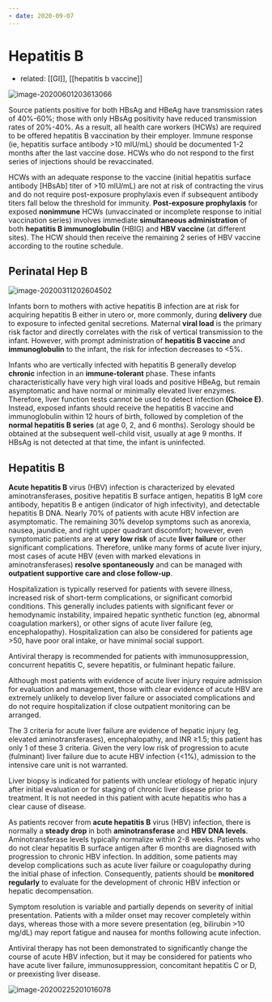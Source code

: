 ```yaml
---
- date: 2020-09-07
---
```


# Hepatitis B

- related: [[GI]], [[hepatitis b vaccine]]

<!-- hep B post-exposure management -->

![image-20200601203613066](https://photos.thisispiggy.com/file/wikiFiles/image-20200601203613066.png)

Source patients positive for both HBsAg and HBeAg have transmission rates of 40%-60%; those with only HBsAg positivity have reduced transmission rates of 20%-40%. As a result, all health care workers (HCWs) are required to be offered hepatitis B vaccination by their employer. Immune response (ie, hepatitis surface antibody >10 mIU/mL) should be documented 1-2 months after the last vaccine dose. HCWs who do not respond to the first series of injections should be revaccinated.

HCWs with an adequate response to the vaccine (initial hepatitis surface antibody \[HBsAb] titer of >10 mIU/mL) are not at risk of contracting the virus and do not require post-exposure prophylaxis even if subsequent antibody titers fall below the threshold for immunity. **Post-exposure prophylaxis** for exposed **nonimmune** HCWs (unvaccinated or incomplete response to initial vaccination series) involves immediate **simultaneous administration** of both **hepatitis B immunoglobulin** (HBIG) and **HBV vaccine** (at different sites). The HCW should then receive the remaining 2 series of HBV vaccine according to the routine schedule.

## Perinatal Hep B

<!-- perinatal hep B risks, dx, prevention -->

![image-20200311202604502](https://photos.thisispiggy.com/file/wikiFiles/image-20200311202604502.png)

Infants born to mothers with active hepatitis B infection are at risk for acquiring hepatitis B either in utero or, more commonly, during **delivery** due to exposure to infected genital secretions. Maternal **viral load** is the primary risk factor and directly correlates with the risk of vertical transmission to the infant. However, with prompt administration of **hepatitis B vaccine** and **immunoglobulin** to the infant, the risk for infection decreases to <5%.

Infants who are vertically infected with hepatitis B generally develop **chronic** infection in an **immune-tolerant** phase. These infants characteristically have very high viral loads and positive HBeAg, but remain asymptomatic and have normal or minimally elevated liver enzymes. Therefore, liver function tests cannot be used to detect infection **(Choice E)**. Instead, exposed infants should receive the hepatitis B vaccine and immunoglobulin within 12 hours of birth, followed by completion of the **normal hepatitis B series** (at age 0, 2, and 6 months). Serology should be obtained at the subsequent well-child visit, usually at age 9 months. If HBsAg is not detected at that time, the infant is uninfected.


## Hepatitis B

<!-- acute HBV rx, liver failure criteria -->

**Acute hepatitis B** virus (HBV)  infection is characterized by elevated aminotransferases, positive  hepatitis B surface antigen, hepatitis B IgM core antibody, hepatitis B e antigen (indicator of high infectivity), and detectable hepatitis B  DNA. Nearly 70% of patients with acute HBV infection are asymptomatic.  The remaining 30% develop symptoms such as anorexia, nausea, jaundice,  and right upper quadrant discomfort; however, even symptomatic patients  are at **very low risk** of acute **liver failure** or other significant complications. Therefore, unlike many forms of  acute liver injury, most cases of acute HBV (even with marked elevations in aminotransferases) **resolve spontaneously** and can be managed with **outpatient supportive care and close follow-up**.

Hospitalization is typically reserved for patients with severe illness, increased risk  of short-term complications, or significant comorbid conditions. This  generally includes patients with significant fever or hemodynamic  instability, impaired hepatic synthetic function (eg, abnormal  coagulation markers), or other signs of acute liver failure (eg,  encephalopathy). Hospitalization can also be considered for patients  age >50, have poor oral intake, or have minimal social support.

Antiviral therapy is recommended for patients with  immunosuppression, concurrent hepatitis C, severe hepatitis, or  fulminant hepatic failure.

Although most patients with evidence of acute liver injury require  admission for evaluation and management, those with clear evidence of  acute HBV are extremely unlikely to develop liver failure or associated  complications and do not require hospitalization if close outpatient  monitoring can be arranged.

The 3 criteria for acute liver failure are evidence of hepatic injury  (eg, elevated aminotransferases), encephalopathy, and INR ≥1.5; this  patient has only 1 of these 3 criteria. Given the very low risk of  progression to acute (fulminant) liver failure due to acute HBV  infection (<1%), admission to the intensive care unit is not  warranted.

Liver  biopsy is indicated for patients with unclear etiology of hepatic injury after initial evaluation or for staging of chronic liver disease prior  to treatment. It is not needed in this patient with acute hepatitis who has a clear cause of disease.

As patients recover from **acute hepatitis B** virus (HBV) infection, there is normally a **steady drop** in both **aminotransferase** and **HBV DNA levels**.  Aminotransferase levels typically normalize within 2-8 weeks. Patients who do not clear hepatitis B surface antigen after 6 months are  diagnosed with progression to chronic HBV infection. In addition, some  patients may develop complications such as acute liver failure or  coagulopathy during the initial phase of infection. Consequently,  patients should be **monitored regularly** to evaluate for the development of chronic HBV infection or hepatic decompensation.

Symptom resolution is variable and partially depends on severity of initial  presentation. Patients with a milder onset may recover completely  within days, whereas those with a more severe presentation (eg,  bilirubin >10 mg/dL) may report fatigue and nausea for months  following acute infection.

Antiviral therapy has not been demonstrated to significantly change the course of acute HBV infection, but it may be considered for patients  who have acute liver failure, immunosuppression, concomitant hepatitis C or D, or preexisting liver disease.

![image-20200225201016078](https://photos.thisispiggy.com/file/wikiFiles/image-20200225201016078.png)
